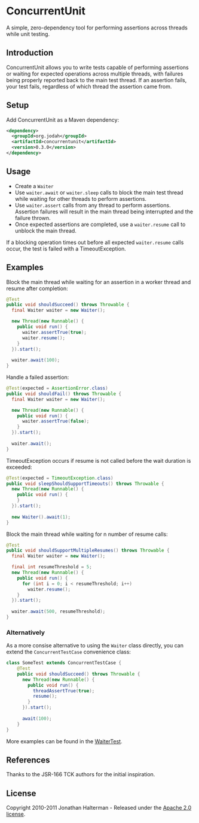# ConcurrentUnit

A simple, zero-dependency tool for performing assertions across threads while unit testing.

## Introduction

ConcurrentUnit allows you to write tests capable of performing assertions or waiting for expected operations across multiple threads, with failures being properly reported back to the main test thread. If an assertion fails, your test fails, regardless of which thread the assertion came from.

## Setup

Add ConcurrentUnit as a Maven dependency:

```xml
<dependency>
  <groupId>org.jodah</groupId>
  <artifactId>concurrentunit</artifactId>
  <version>0.3.0</version>
</dependency>
```

## Usage

* Create a `Waiter`
* Use `waiter.await` or `waiter.sleep` calls to block the main test thread while waiting for other threads to perform assertions. 
* Use `waiter.assert` calls from any thread to perform assertions. Assertion failures will result in the main thread being interrupted and the failure thrown.
* Once expected assertions are completed, use a `waiter.resume` call to unblock the main thread.

If a blocking operation times out before all expected `waiter.resume` calls occur, the test is failed with a TimeoutException.

## Examples

Block the main thread while waiting for an assertion in a worker thread and resume after completion:

```java
@Test
public void shouldSucceed() throws Throwable {
  final Waiter waiter = new Waiter();

  new Thread(new Runnable() {
    public void run() {
      waiter.assertTrue(true);
      waiter.resume();
    }
  }).start();
  
  waiter.await(100);
}
```

Handle a failed assertion:

```java
@Test(expected = AssertionError.class)
public void shouldFail() throws Throwable {
  final Waiter waiter = new Waiter();

  new Thread(new Runnable() {
    public void run() {
      waiter.assertTrue(false);
    }
  }).start();
  
  waiter.await();
}
```

TimeoutException occurs if resume is not called before the wait duration is exceeded:

```java
@Test(expected = TimeoutException.class)
public void sleepShouldSupportTimeouts() throws Throwable {
  new Thread(new Runnable() {
    public void run() {
    }
  }).start();
  
  new Waiter().await(1);
}
```

Block the main thread while waiting for n number of resume calls:

```java
@Test
public void shouldSupportMultipleResumes() throws Throwable {
  final Waiter waiter = new Waiter();

  final int resumeThreshold = 5;
  new Thread(new Runnable() {
    public void run() {
      for (int i = 0; i < resumeThreshold; i++)
        waiter.resume();
    }
  }).start();
  
  waiter.await(500, resumeThreshold);
}
```

### Alternatively

As a more consise alternative to using the `Waiter` class directly, you can extend the `ConcurrentTestCase` convenience class:

```java
class SomeTest extends ConcurrentTestCase {
	@Test
	public void shouldSucceed() throws Throwable {
	  new Thread(new Runnable() {
	    public void run() {
	      threadAssertTrue(true);
	      resume();
	    }
	  }).start();
	  
	  await(100);
	}
}
```

More examples can be found in the [WaiterTest](https://github.com/jhalterman/concurrentunit/blob/master/src/test/java/org/jodah/concurrentunit/WaiterTest.java).

## References

Thanks to the JSR-166 TCK authors for the initial inspiration.

## License

Copyright 2010-2011 Jonathan Halterman - Released under the [Apache 2.0 license](http://www.apache.org/licenses/LICENSE-2.0.html).
